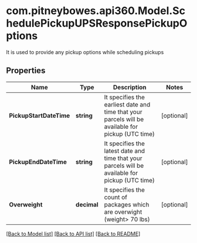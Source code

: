 # com.pitneybowes.api360.Model.SchedulePickupUPSResponsePickupOptions
It is used to provide any pickup options while scheduling pickups

## Properties

Name | Type | Description | Notes
------------ | ------------- | ------------- | -------------
**PickupStartDateTime** | **string** | It specifies the earliest date and time that your parcels will be available for pickup (UTC time) | [optional] 
**PickupEndDateTime** | **string** | It specifies the latest date and time that your parcels will be available for pickup (UTC time) | [optional] 
**Overweight** | **decimal** | It specifies the count of packages which are overwight (weight&gt; 70 lbs) | [optional] 

[[Back to Model list]](../README.md#documentation-for-models) [[Back to API list]](../README.md#documentation-for-api-endpoints) [[Back to README]](../README.md)

